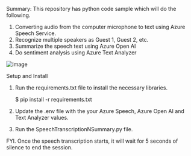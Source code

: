 Summary:
This repository has python code sample which will do the following.
1. Converting audio from the computer microphone to text using Azure Speech Service.
2. Recognize multiple speakers as Guest 1, Guest 2, etc.
3. Summarize the speech text using Azure Open AI
4. Do sentiment analysis using Azure Text Analyzer

![image](https://github.com/sashgeorge/Speech2Text2Summary/assets/22481246/632e37fb-675a-4fed-b66e-5733ec22fbdc)

 
Setup and Install
1.	Run the requirements.txt file to install the necessary libraries.
   
       $ pip install -r requirements.txt

2.	Update the .env file with the your Azure Speech, Azure Open AI and Text Analyzer values.
   
3.	Run the SpeechTranscriptionNSummary.py file. 

FYI. Once the speech transcription starts, it will wait for 5 seconds of silence to end the session.





